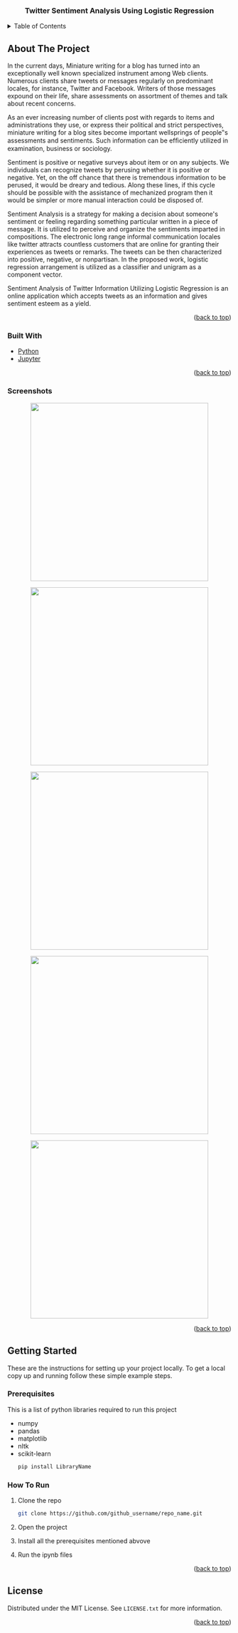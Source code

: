 <div id="top"></div>


<h3 align="center">Twitter Sentiment Analysis Using Logistic Regression</h3>

</div>



<!-- TABLE OF CONTENTS -->
<details>
  <summary>Table of Contents</summary>
  <ol>
    <li>
      <a href="#about-the-project">About The Project</a>
      <ul>
        <li><a href="#built-with">Built With</a></li>
        <li><a href="#screenshots">Screenshots</a></li>
      </ul>
    </li>
    <li>
      <a href="#getting-started">Getting Started</a>
      <ul>
        <li><a href="#prerequisites">Prerequisites</a></li>
        <li><a href="#how-to-run">How To Run</a></li>
      </ul>
    </li>
    <li><a href="#license">License</a></li>
  </ol>
</details>



<!-- ABOUT THE PROJECT -->
## About The Project
In the current days, Miniature writing for a blog has turned into an exceptionally well known specialized instrument among Web clients. Numerous clients share tweets or messages regularly on predominant locales, for instance, Twitter and Facebook. Writers of those messages expound on their life, share assessments on assortment of themes and talk about recent concerns. 

As an ever increasing number of clients post with regards to items and administrations they use, or express their political and strict perspectives, miniature writing for a blog sites become important wellsprings of people‟s assessments and sentiments. Such information can be efﬁciently utilized in examination, business or sociology. 

Sentiment is positive or negative surveys about item or on any subjects. We individuals can recognize tweets by perusing whether it is positive or negative. Yet, on the off chance that there is tremendous information to be perused, it would be dreary and tedious. Along these lines, if this cycle should be possible with the assistance of mechanized program then it would be simpler or more manual interaction could be disposed of. 

Sentiment Analysis is a strategy for making a decision about someone's sentiment or feeling regarding something particular written in a piece of message. It is utilized to perceive and organize the sentiments imparted in compositions. The electronic long range informal communication locales like twitter attracts countless customers that are online for granting their experiences as tweets or remarks. The tweets can be then characterized into positive, negative, or nonpartisan. In the proposed work, logistic regression arrangement is utilized as a classifier and unigram as a component vector. 

Sentiment Analysis of Twitter Information Utilizing Logistic Regression is an online application which accepts tweets as an information and gives sentiment esteem as a yield.

<p align="right">(<a href="#top">back to top</a>)</p>



### Built With

* [Python](https://python.org/)
* [Jupyter](https://jupyter.org/)

<p align="right">(<a href="#top">back to top</a>)</p>

### Screenshots
<p align="center"><img src="https://user-images.githubusercontent.com/62510908/137065618-7b1988c8-c19f-45ca-92ca-c3aa5c3944d0.png" width="400px"></p>
<p align="center"><img src="https://user-images.githubusercontent.com/62510908/137065621-f6024fa8-4427-4bc1-83f0-0e3eefa5fe8f.png" width="400px"></p>
<p align="center"><img src="https://user-images.githubusercontent.com/62510908/137065622-b18dcf4f-bff7-403e-9e8e-d5387f6f05a6.png" width="400px"></p>
<p align="center"><img src="https://user-images.githubusercontent.com/62510908/137065623-ef31cda1-2ce8-4a38-afd4-4c38e8e2f634.png" width="400px"></p>
<p align="center"><img src="https://user-images.githubusercontent.com/62510908/137065624-02ef81a6-1e6d-4735-9f76-1f59e73d7b10.png" width="400px"></p>

<p align="right">(<a href="#top">back to top</a>)</p>

<!-- GETTING STARTED -->
## Getting Started

These are the instructions for setting up your project locally.
To get a local copy up and running follow these simple example steps.

### Prerequisites

This is a list of python libraries required to run this project
* numpy
* pandas
* matplotlib
* nltk
* scikit-learn
  ```sh
  pip install LibraryName
  ```

### How To Run

1. Clone the repo
    ```sh
   git clone https://github.com/github_username/repo_name.git
   ```
2. Open the project

3. Install all the prerequisites mentioned abvove

4. Run the ipynb files
   
<p align="right">(<a href="#top">back to top</a>)</p>



<!-- LICENSE -->
## License

Distributed under the MIT License. See `LICENSE.txt` for more information.

<p align="right">(<a href="#top">back to top</a>)</p>
